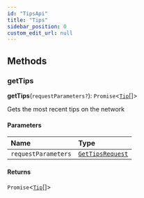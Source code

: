 ```yaml
---
id: "TipsApi"
title: "Tips"
sidebar_position: 0
custom_edit_url: null
---
```


## Methods

### getTips

**getTips**(`requestParameters?`): `Promise`<[`Tip`](../interfaces/Tip.md)[]\>

Gets the most recent tips on the network

#### Parameters

| Name | Type |
| :------ | :------ |
| `requestParameters` | [`GetTipsRequest`](../interfaces/GetTipsRequest.md) |

#### Returns

`Promise`<[`Tip`](../interfaces/Tip.md)[]\>
